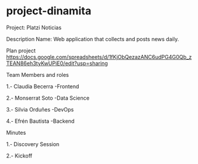 # project-dinamita

Project: Platzi Noticias


Description Name: Web application that collects and posts news daily.


Plan project
https://docs.google.com/spreadsheets/d/1fKjObQezazANC6udPG4G0Qb_zTEAN86eh3tyKwUPiE0/edit?usp=sharing



Team Members and roles 

1.- Claudia Becerra   -Frontend

2.- Monserrat Soto    -Data Science

3.- Silvia Orduñes    -DevOps

4.- Efrén Bautista    -Backend



Minutes

1.- Discovery Session

2.- Kickoff
